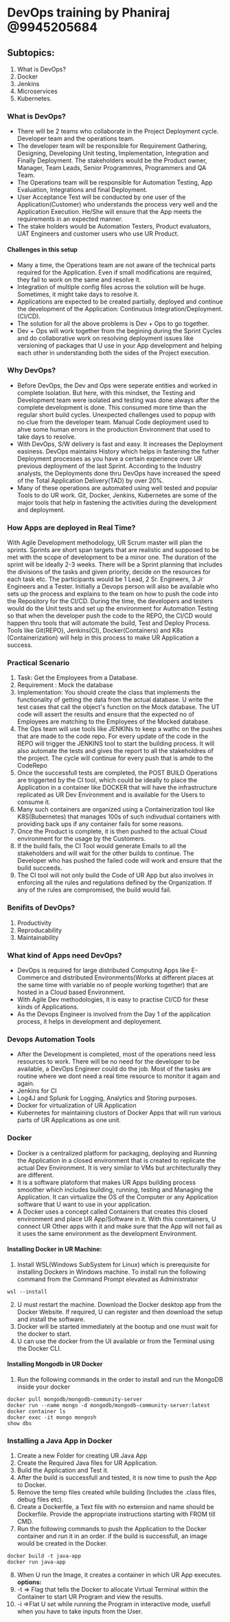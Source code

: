 # DevOps training by Phaniraj @9945205684
## Subtopics:
1. What is DevOps?
2. Docker
3. Jenkins
4. Microservices
5. Kubernetes.

### What is DevOps?
- There will be 2 teams who collaborate in the Project Deployment cycle. Developer team and the operations team. 
- The developer team will be responsible for Requirement Gathering, Designing, Developing Unit testing, Implementation, Integration and Finally Deployment. 
The stakeholders would be the Product owner, Manager, Team Leads, Senior Programmres, Programmers and QA Team.
- The Operations team will be responsible for Automation Testing, App Evaluation, Integrations and final Deployment. 
- User Acceptance Test will be conducted by one user of the Application(Customer) who understands the process very well and the Application Execution. He/She will ensure that the App meets the requirements in an expected manner. 
- The stake holders would be Automation Testers, Product evaluators, UAT Engineers and customer users who use UR Product. 

#### Challenges in this setup
- Many a time, the Operations team are not aware of the technical parts required for the Application. Even if small modifications are required, they fail to work on the same and resolve it. 
- Integration of multiple config files across the solution will be huge. Sometimes, it might take days to resolve it. 
- Applications are expected to be created partially, deployed and continue the development of the Application: Continuous Integration/Deployment. (CI/CD).
- The solution for all the above problems is Dev + Ops to go together. 
- Dev + Ops will work together from the begining during the Sprint Cycles and do collaborative work on resolving deployment issues like versioning of packages that U use in your App development and helping each other in understanding both the sides of the Project execution. 

### Why DevOps?
- Before DevOps, the Dev and Ops were seperate entities and worked in complete Isolation. But here, with this mindset, the Testing and Development team were isolated and testing was done always after the complete development is done. This consumed more time than the regular short build cycles. Unexpected challenges used to popup with no clue from the developer team. Manual Code deployment used to ahve some human errors in the production Environment that used to take days to resolve.
- With DevOps, S/W delivery is fast and easy. It increases the Deployment easiness. DevOps maintains History which helps in fastening the futher Deployment processes as you have a certain experience over UR previous deployment of the last Sprint. According to the Industry analysts, the Deployments done thru DevOps have increased the speed of the Total Application Delivery(TAD) by over 20%.
- Many of these operations are automated using well tested and popular Tools to do UR work. Git, Docker, Jenkins, Kubernetes are some of the major tools that help in fastening the activities during the development and deployment. 

### How Apps are deployed in Real Time?
With Agile Development methodology, UR Scrum master will plan the sprints. Sprints are short span targets that are realistic and supposed to be met  with the scope of development to be a minor one. The duration of the sprint will be ideally 2-3 weeks. There will be a Sprint planning that includes the divisions of the tasks and given priority, decide on the resources for each task etc. The participants would be 1 Lead, 2 Sr. Engineers, 3 Jr Engineers and a Tester. Initially a Devops person will also be available who sets up the process and explains to the team on how to push the code into the Repository for the CI/CD. During the time, the developers and testers would do the Unit tests and set up the environment for Automation Testing so that when the developer push the code to the REPO, the CI/CD would happen thru tools that will automate the build, Test and Deploy Process. Tools like Git(REPO), Jenkins(CI), Docker(Containers) and K8s (Containerization) will help in this process to make UR Application a success.

### Practical Scenario
1. Task: Get the Employees from a Database.
2. Requirement : Mock the database
3. Implementation: You should create the class that implements the functionality of getting the data from the actual database. U write the test cases that call the object's function on the Mock database. The UT code will assert the results and ensure that the expected no of Employees are matching to the Employees of the Mocked database. 
4. The Ops team will use tools like JENKINs to keep a wathc on the pushes that are made to the code repo. For every update of the code in the REPO will trigger the JENKINS tool to start the building process. It will also automate the tests and gives the report to all the stakeholdres of the project. The cycle will continue for every push that is amde to the CodeRepo
5. Once the successfull tests are completed, the POST BUILD Operations are triggerted by the CI tool, which could be ideally to place the Application in a container like DOCKER that will have the infrastructure replicated as UR Dev Environment and is available for the Users to consume it.
6. Many such containers are organized using a Containerization tool like K8S(Bubernetes) that manages 100s of such indivudual containers with providing back ups if any container fails for some reasons. 
7. Once the Product is complete, it is then pushed to the actual Cloud environment for the usage by the Customers. 
8. If the build fails, the CI Tool would generate Emails to all the stakeholders and will wait for the other builds to continue. The Developer who has pushed the failed code will work and ensure that the build succeeds. 
9. The CI tool will not only build the Code of UR App but also involves in enforcing all the rules and regulations defined by the Organization. If any of the rules are compromised, the build would fail. 

### Benifits of DevOps?
1. Productivity
2. Reproducability
3. Maintainability

### What kind of Apps need DevOps?
- DevOps is required for large distributed Computing Apps like E-Commerce and distributed Environments(Works at different places at the same time with variable no of people working together) that are hosted in a Cloud based Environment. 
- With Agile Dev methodologies, it is easy to practise CI/CD for these kinds of Applications. 
- As the Devops Engineer is involved from the Day 1 of the application process, it helps in development and deployement. 

### Devops Automation Tools
- After the Development is completed, most of the operations need less resources to work. There will be no need for the developer to be available, a DevOps Engineer could do the job. Most of the tasks are routine where we dont need a real time resource to monitor it again and again. 
- Jenkins for CI
- Log4J and Splunk for Logging, Analytics and Storing purposes. 
- Docker for virtualization of UR Application
- Kubernetes for maintaining clustors of Docker Apps that will run various parts of UR Applications as one unit. 

### Docker
- Docker is a centralized platform for packaging, deploying and Running the Application in a closed environment that is created to replicate the actual Dev Environment. It is very similar to VMs but architecturally they are different.
- It is a software platoform that makes UR Apps building process smoother which includes building, running, testing and Managing the Application. It can virtualize the OS of the Computer or any Application software that U want to use in your application. 
- A Docker uses a concept called Containers that creates this closed environment and place UR App/Software in it. With this conntainers, U connect UR Other apps with it and make sure that the App will not fail as it uses the same environment as the development Environment. 

#### Installing Docker in UR Machine:
1. Install WSL(Windows SubSystem for Linux) which is prerequisite for installing Dockers in Windows machine. To install run the following command from the Command Prompt elevated as Administrator
```
wsl --install
```
2. U must restart the machine. Download the Docker desktop app from the Docker Website. If required, U can register and then download the setup and install the software. 
3. Docker will be started immediately at the bootup and one must wait for the docker to start.
4. U can use the docker from the UI available or from the Terminal using the Docker CLI. 

#### Installing Mongodb in UR Docker
1. Run the following commands in the order to install and run the MongoDB inside your docker
```
docker pull mongodb/mongodb-community-server
docker run --name mongo -d mongodb/mongodb-community-server:latest
docker container ls
docker exec -it mongo mongosh
show dbs
```
### Installing a Java App in Docker
1. Create a new Folder for creating UR Java App
2. Create the Required Java files for UR Application. 
3. Build the Application and Test it. 
4. After the build is successfull and tested, it is now time to push the App to Docker.
5. Remove the temp files created while building (Includes the .class files, debug files etc). 
6. Create a Dockerfile, a Text file with no extension and name should be Dockerfile. Provide the appropriate instructions starting with FROM till CMD.
7. Run the following commands to push the Application to the Docker container and run it in an order. if the build is successfull, an image would be created in the Docker. 
```
docker build -t java-app
docker run java-app
```
8. When U run the Image, it creates a container in which UR App executes. 
<b>options:</b>
1. -t => Flag that tells the Docker to allocate Virtual Terminal within the Container to start UR Program and view the results. 
2. -i =>Flat U set while running the Program in interactive mode, usefull when you have to take inputs from the User. 
